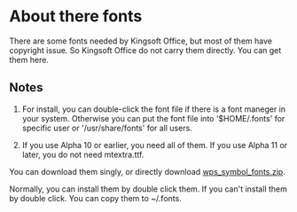 About there fonts
================================================================================

There are some fonts needed by Kingsoft Office, but most of them have copyright issue. So Kingsoft Office do not carry them directly. You can get them here.

## Notes
1) For install, you can double-click the font file if there is a font maneger in your system. Otherwise you can put the font file into '$HOME/.fonts' for specific user or '/usr/share/fonts' for all users.

2) If you use Alpha 10 or earlier, you need all of them. If you use Alpha 11 or 
later, you do not need mtextra.ttf.

You can download them singly, or directly download 
[wps\_symbol\_fonts.zip](wps_symbol_fonts.zip).

Normally, you can install them by double click them. If you can't install them
by double click. You can copy them to ~/.fonts.
